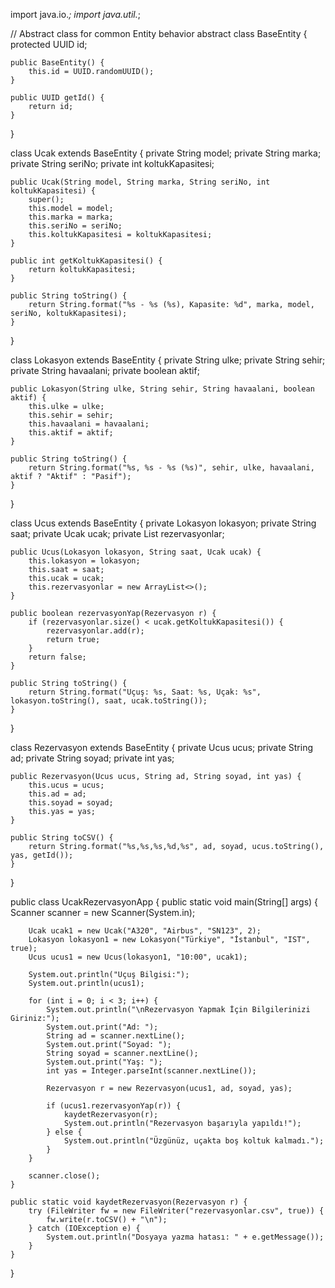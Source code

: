 import java.io.*;
import java.util.*;

// Abstract class for common Entity behavior
abstract class BaseEntity {
    protected UUID id;

    public BaseEntity() {
        this.id = UUID.randomUUID();
    }

    public UUID getId() {
        return id;
    }
}

class Ucak extends BaseEntity {
    private String model;
    private String marka;
    private String seriNo;
    private int koltukKapasitesi;

    public Ucak(String model, String marka, String seriNo, int koltukKapasitesi) {
        super();
        this.model = model;
        this.marka = marka;
        this.seriNo = seriNo;
        this.koltukKapasitesi = koltukKapasitesi;
    }

    public int getKoltukKapasitesi() {
        return koltukKapasitesi;
    }

    public String toString() {
        return String.format("%s - %s (%s), Kapasite: %d", marka, model, seriNo, koltukKapasitesi);
    }
}

class Lokasyon extends BaseEntity {
    private String ulke;
    private String sehir;
    private String havaalani;
    private boolean aktif;

    public Lokasyon(String ulke, String sehir, String havaalani, boolean aktif) {
        this.ulke = ulke;
        this.sehir = sehir;
        this.havaalani = havaalani;
        this.aktif = aktif;
    }

    public String toString() {
        return String.format("%s, %s - %s (%s)", sehir, ulke, havaalani, aktif ? "Aktif" : "Pasif");
    }
}

class Ucus extends BaseEntity {
    private Lokasyon lokasyon;
    private String saat;
    private Ucak ucak;
    private List<Rezervasyon> rezervasyonlar;

    public Ucus(Lokasyon lokasyon, String saat, Ucak ucak) {
        this.lokasyon = lokasyon;
        this.saat = saat;
        this.ucak = ucak;
        this.rezervasyonlar = new ArrayList<>();
    }

    public boolean rezervasyonYap(Rezervasyon r) {
        if (rezervasyonlar.size() < ucak.getKoltukKapasitesi()) {
            rezervasyonlar.add(r);
            return true;
        }
        return false;
    }

    public String toString() {
        return String.format("Uçuş: %s, Saat: %s, Uçak: %s", lokasyon.toString(), saat, ucak.toString());
    }
}

class Rezervasyon extends BaseEntity {
    private Ucus ucus;
    private String ad;
    private String soyad;
    private int yas;

    public Rezervasyon(Ucus ucus, String ad, String soyad, int yas) {
        this.ucus = ucus;
        this.ad = ad;
        this.soyad = soyad;
        this.yas = yas;
    }

    public String toCSV() {
        return String.format("%s,%s,%s,%d,%s", ad, soyad, ucus.toString(), yas, getId());
    }
}

public class UcakRezervasyonApp {
    public static void main(String[] args) {
        Scanner scanner = new Scanner(System.in);

        Ucak ucak1 = new Ucak("A320", "Airbus", "SN123", 2);
        Lokasyon lokasyon1 = new Lokasyon("Türkiye", "İstanbul", "IST", true);
        Ucus ucus1 = new Ucus(lokasyon1, "10:00", ucak1);

        System.out.println("Uçuş Bilgisi:");
        System.out.println(ucus1);

        for (int i = 0; i < 3; i++) {
            System.out.println("\nRezervasyon Yapmak İçin Bilgilerinizi Giriniz:");
            System.out.print("Ad: ");
            String ad = scanner.nextLine();
            System.out.print("Soyad: ");
            String soyad = scanner.nextLine();
            System.out.print("Yaş: ");
            int yas = Integer.parseInt(scanner.nextLine());

            Rezervasyon r = new Rezervasyon(ucus1, ad, soyad, yas);

            if (ucus1.rezervasyonYap(r)) {
                kaydetRezervasyon(r);
                System.out.println("Rezervasyon başarıyla yapıldı!");
            } else {
                System.out.println("Üzgünüz, uçakta boş koltuk kalmadı.");
            }
        }

        scanner.close();
    }

    public static void kaydetRezervasyon(Rezervasyon r) {
        try (FileWriter fw = new FileWriter("rezervasyonlar.csv", true)) {
            fw.write(r.toCSV() + "\n");
        } catch (IOException e) {
            System.out.println("Dosyaya yazma hatası: " + e.getMessage());
        }
    }
}
